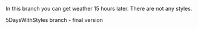 In this branch you can get weather 15 hours later. There are not any styles.

5DaysWithStyles branch - final version
